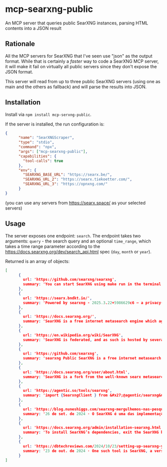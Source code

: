 # mcp-searxng-public
An MCP server that queries public SearXNG instances, parsing HTML contents into a JSON result

## Rationale

All the MCP servers for SearXNG that I've seen use "json" as the output format. While that is certainly a *faster* way to code a SearXNG MCP server, it will make it fail on virtually all public servers since they don't expose the JSON format.

This server will read from up to three public SearXNG servers (using one as main and the others as fallback) and will parse the results into JSON.

## Installation

Install via `npm install mcp-serxng-public`.

If the server is installed, the run configuration is:
```json
{
      "name": "SearXNGScraper",
      "type": "stdio",
      "command": "npx",
      "args": ["mcp-searxng-public"],
      "capabilities": {
        "tool-calls": true
      },
      "env": {
        "SEARXNG_BASE_URL": "https://searx.be/",
        "SEARXNG_URL_2": "https://searx.tiekoetter.com/",
        "SEARXNG_URL_3": "https://opnxng.com/"
      }
}
```

(you can use any servers from https://searx.space/ as your selected servers)

## Usage

The server exposes one endpoint: `search`. The endpoint takes two arguments: `query` - the search query and an optional `time_range`, which takes a time range parameter according to the https://docs.searxng.org/dev/search_api.html spec (`day`, `month` or `year`).

Returned is an array of objects:
```json
[
      {
        url: 'https://github.com/searxng/searxng',
        summary: 'You can start SearXNG using make run in the terminal or by pressing Ctrl+Shift+B'
      },
      {
        url: 'https://searx.bndkt.io/',
        summary: 'Powered by searxng - 2025.3.22+5986629c6 — a privacy-respecting, open metasearch engine Source code | Issue tracker | Engine stats | Public instances | Contact instance maintainer'
      },
      {
        url: 'https://docs.searxng.org/',
        summary: 'SearXNG is a free internet metasearch engine which aggregates results from up to 243 search services. Users are neither tracked nor profiled. Additionally, SearXNG can be used over Tor …'
      },
      {
        url: 'https://en.wikipedia.org/wiki/SearXNG',
        summary: 'SearXNG is federated, and as such is hosted by several instances, public and private. Private instances are hosted on a local network, or run on the user&#x27;s desktop computer itself, and are …'
      },
      {
        url: 'https://github.com/searxng',
        summary: 'searxng Public SearXNG is a free internet metasearch engine which aggregates results from various search services and databases. Users are neither tracked nor profiled.'
      },
      {
        url: 'https://docs.searxng.org/user/about.html',
        summary: 'SearXNG is a fork from the well-known searx metasearch engine which was inspired by the Seeks project. It provides basic privacy by mixing your queries with searches on other …'
      },
      {
        url: 'https://agentic.so/tools/searxng',
        summary: 'import {SearxngClient } from &#x27;@agentic/searxng&#x27; const searxng = new SearxngClient const res = await searxng. search ({query: &#x27;us election&#x27;, engines: [&#x27;google&#x27;, &#x27;reddit&#x27;, &#x27;hackernews&#x27;]})'
      },
      {
        url: 'https://blog.nuneshiggs.com/searxng-mergulhemos-nas-pesquisas-eficientes-e-sem-publicidade-paga/',
        summary: '26 de set. de 2024 · O SearXNG é uma das implementações mais avançadas e conhecidas de um metasearch engine. Ele é um projeto em opensource e oferece uma interface simples para …'
      },
      {
        url: 'https://docs.searxng.org/admin/installation-searxng.html',
        summary: 'To install SearXNG’s dependencies, exit the SearXNG bash session you opened above and start a new one. Before installing, check if your virtualenv was sourced from the login (~/.profile):'
      },
      {
        url: 'https://dbtechreviews.com/2024/10/23/setting-up-searxng-your-private-search-engine-via-docker/',
        summary: '23 de out. de 2024 · One such tool is SearXNG, a versatile and privacy-respecting meta search engine. This article guides you through setting up your own SearXNG instance using Docker, …'
      }
]
```
